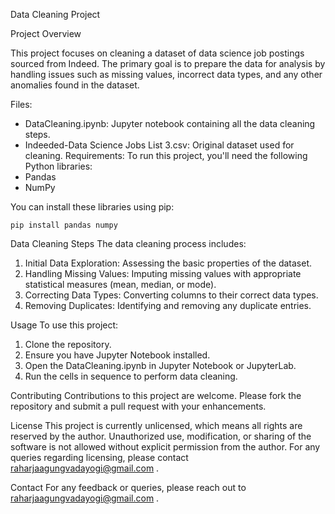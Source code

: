 Data Cleaning Project

Project Overview

This project focuses on cleaning a dataset of data science job postings sourced from Indeed. The primary goal is to prepare the data for analysis by handling issues such as missing values, incorrect data types, and any other anomalies found in the dataset.

Files:
  - DataCleaning.ipynb: Jupyter notebook containing all the data cleaning steps.
  - Indeeded-Data Science Jobs List 3.csv: Original dataset used for cleaning.
Requirements:
  To run this project, you'll need the following Python libraries:
  - Pandas
  - NumPy

You can install these libraries using pip:

    pip install pandas numpy

Data Cleaning Steps
The data cleaning process includes:

1. Initial Data Exploration: Assessing the basic properties of the dataset.
2. Handling Missing Values: Imputing missing values with appropriate statistical    measures (mean, median, or mode).
3. Correcting Data Types: Converting columns to their correct data types.
4. Removing Duplicates: Identifying and removing any duplicate entries.
   
Usage
To use this project:
1. Clone the repository.
2. Ensure you have Jupyter Notebook installed.
3. Open the DataCleaning.ipynb in Jupyter Notebook or JupyterLab.
4. Run the cells in sequence to perform data cleaning.

Contributing
Contributions to this project are welcome. Please fork the repository and submit a pull request with your enhancements.

License
This project is currently unlicensed, which means all rights are reserved by the author. Unauthorized use, modification, or sharing of the software is not allowed without explicit permission from the author. For any queries regarding licensing, please contact raharjaagungvadayogi@gmail.com .

Contact
For any feedback or queries, please reach out to raharjaagungvadayogi@gmail.com .
